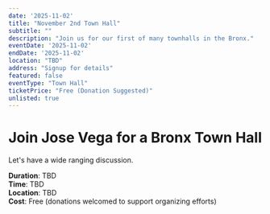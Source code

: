 ```yaml
---
date: '2025-11-02'
title: "November 2nd Town Hall"
subtitle: ""
description: "Join us for our first of many townhalls in the Bronx."
eventDate: '2025-11-02'
endDate: '2025-11-02'
location: "TBD"
address: "Signup for details"
featured: false
eventType: "Town Hall"
ticketPrice: "Free (Donation Suggested)"
unlisted: true
---
```


# Join Jose Vega for a Bronx Town Hall

Let's have a wide ranging discussion.

**Duration**: TBD  
**Time**: TBD  
**Location**: TBD  
**Cost**: Free (donations welcomed to support organizing efforts)